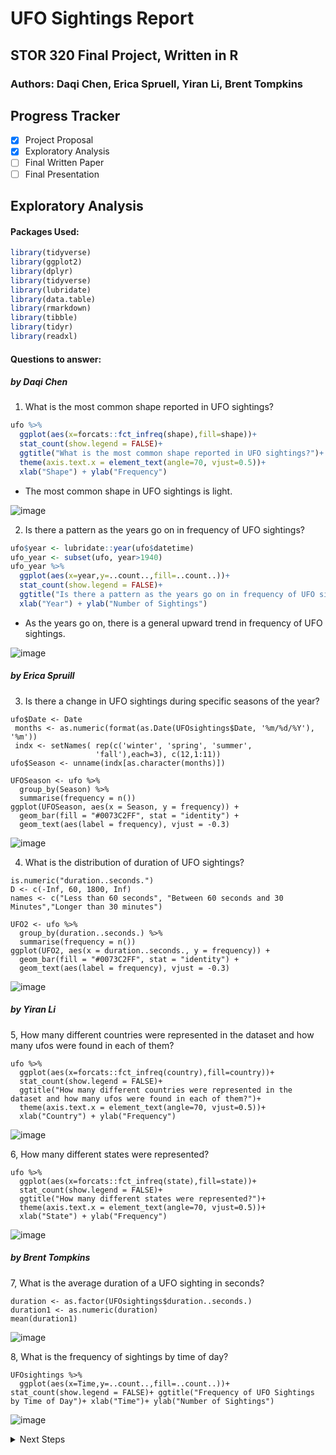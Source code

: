 # UFO Sightings Report
## STOR 320 Final Project, Written in R
### Authors: Daqi Chen, Erica Spruell, Yiran Li, Brent Tompkins

## Progress Tracker
- [x] Project Proposal
- [x] Exploratory Analysis
- [ ] Final Written Paper
- [ ] Final Presentation

## Exploratory Analysis
#### Packages Used:
```r
library(tidyverse)
library(ggplot2)
library(dplyr)
library(tidyverse)
library(lubridate)
library(data.table)
library(rmarkdown)
library(tibble)
library(tidyr)
library(readxl)
```

#### Questions to answer:
##### by Daqi Chen
1. What is the most common shape reported in UFO sightings?
```r
ufo %>%
  ggplot(aes(x=forcats::fct_infreq(shape),fill=shape))+
  stat_count(show.legend = FALSE)+
  ggtitle("What is the most common shape reported in UFO sightings?")+
  theme(axis.text.x = element_text(angle=70, vjust=0.5))+
  xlab("Shape") + ylab("Frequency")
```
* The most common shape in UFO sightings is light.

![image](https://user-images.githubusercontent.com/55526292/95629032-2b4a9600-0a4d-11eb-8c16-700a79681f1b.png)


2. Is there a pattern as the years go on in frequency of UFO sightings?
```r
ufo$year <- lubridate::year(ufo$datetime)
ufo_year <- subset(ufo, year>1940)
ufo_year %>%
  ggplot(aes(x=year,y=..count..,fill=..count..))+
  stat_count(show.legend = FALSE)+
  ggtitle("Is there a pattern as the years go on in frequency of UFO sightings?")+
  xlab("Year") + ylab("Number of Sightings")
```
* As the years go on, there is a general upward trend in frequency of UFO sightings.

![image](https://user-images.githubusercontent.com/55526292/95629157-64830600-0a4d-11eb-8aba-bc9550cfc116.png)

##### by Erica Spruill
3. Is there a change in UFO sightings during specific seasons of the year?
```{r}
ufo$Date <- Date
 months <- as.numeric(format(as.Date(UFOsightings$Date, '%m/%d/%Y'), '%m'))
 indx <- setNames( rep(c('winter', 'spring', 'summer',
                   'fall'),each=3), c(12,1:11))
ufo$Season <- unname(indx[as.character(months)])

UFOSeason <- ufo %>%
  group_by(Season) %>%
  summarise(frequency = n())
ggplot(UFOSeason, aes(x = Season, y = frequency)) +
  geom_bar(fill = "#0073C2FF", stat = "identity") +
  geom_text(aes(label = frequency), vjust = -0.3)
```
![image](https://user-images.githubusercontent.com/55526292/95641991-b63e8700-0a73-11eb-98db-35b962206f0b.png)


4. What is the distribution of duration of UFO sightings?
```{r}
is.numeric("duration..seconds.")
D <- c(-Inf, 60, 1800, Inf)
names <- c("Less than 60 seconds", "Between 60 seconds and 30 Minutes","Longer than 30 minutes")

UFO2 <- ufo %>%
  group_by(duration..seconds.) %>%
  summarise(frequency = n())
ggplot(UFO2, aes(x = duration..seconds., y = frequency)) +
  geom_bar(fill = "#0073C2FF", stat = "identity") +
  geom_text(aes(label = frequency), vjust = -0.3) 
```
![image](https://user-images.githubusercontent.com/55526292/95642081-3c5acd80-0a74-11eb-85a0-fd092e234e82.png)

##### by Yiran Li
5, How many different countries were represented in the dataset and how many ufos were found in each of them?
```{r}
ufo %>%
  ggplot(aes(x=forcats::fct_infreq(country),fill=country))+
  stat_count(show.legend = FALSE)+
  ggtitle("How many different countries were represented in the dataset and how many ufos were found in each of them?")+
  theme(axis.text.x = element_text(angle=70, vjust=0.5))+
  xlab("Country") + ylab("Frequency")
```
![image](https://user-images.githubusercontent.com/55526292/95642110-67452180-0a74-11eb-9c1b-7db1112e3356.png)

6, How many different states were represented?
```{r}
ufo %>%
  ggplot(aes(x=forcats::fct_infreq(state),fill=state))+
  stat_count(show.legend = FALSE)+
  ggtitle("How many different states were represented?")+
  theme(axis.text.x = element_text(angle=70, vjust=0.5))+
  xlab("State") + ylab("Frequency")
```
![image](https://user-images.githubusercontent.com/55526292/95642150-93f93900-0a74-11eb-999f-062ed54bd949.png)

##### by Brent Tompkins
7, What is the average duration of a UFO sighting in seconds?
```{r}
duration <- as.factor(UFOsightings$duration..seconds.)
duration1 <- as.numeric(duration)
mean(duration1)
```
![image](https://user-images.githubusercontent.com/55526292/95642172-b8edac00-0a74-11eb-9c54-cd76ddbb0384.png)

8, What is the frequency of sightings by time of day?
```{r}
UFOsightings %>%
  ggplot(aes(x=Time,y=..count..,fill=..count..))+ stat_count(show.legend = FALSE)+ ggtitle("Frequency of UFO Sightings by Time of Day")+ xlab("Time")+ ylab("Number of Sightings")
```
![image](https://user-images.githubusercontent.com/55526292/95642183-d3c02080-0a74-11eb-9fd7-060e4a6542df.png)


<details>
  <summary>Next Steps</summary>
  <p> EDA Meeting Oct 16 </p>
  <p> P3	Final Report	Sakai	Nov 17 (11:59PM)</p>
  <p> P4	Final Presentation	Sakai + Class	Nov 12 or Nov 17 (11:30AM-12:45PM)</p>
</details>


